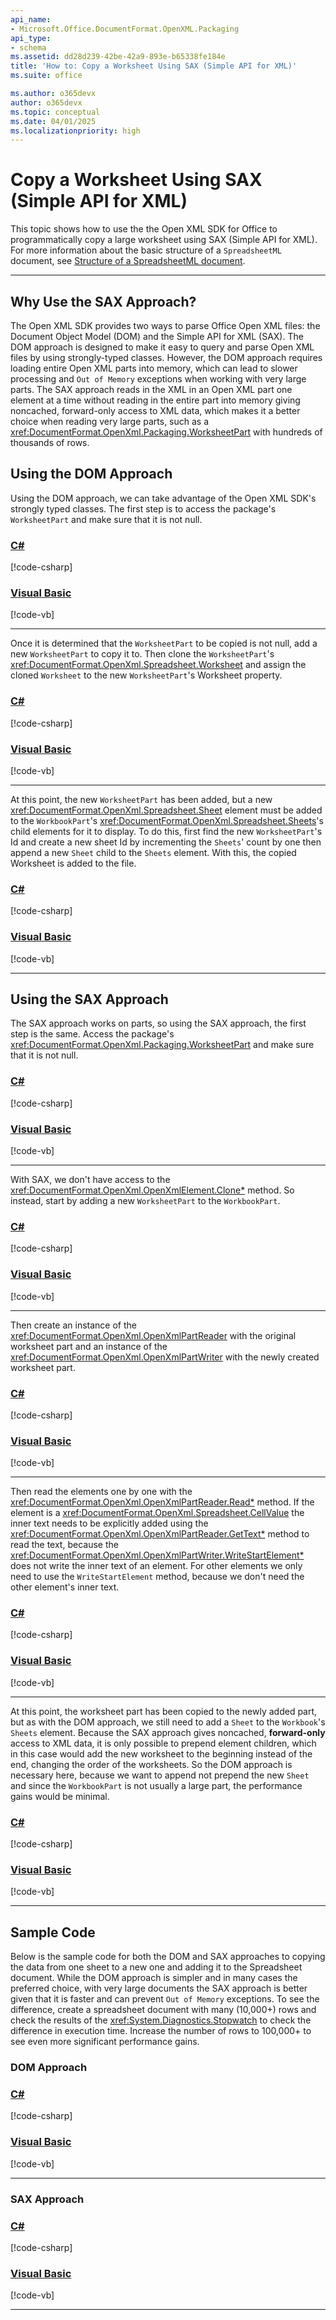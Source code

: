 ```yaml
---
api_name:
- Microsoft.Office.DocumentFormat.OpenXML.Packaging
api_type:
- schema
ms.assetid: dd28d239-42be-42a9-893e-b65338fe184e
title: 'How to: Copy a Worksheet Using SAX (Simple API for XML)'
ms.suite: office

ms.author: o365devx
author: o365devx
ms.topic: conceptual
ms.date: 04/01/2025
ms.localizationpriority: high
---
```

# Copy a Worksheet Using SAX (Simple API for XML)

This topic shows how to use the the Open XML SDK for Office to programmatically copy a large worksheet
using SAX (Simple API for XML). For more information about the basic structure of a `SpreadsheetML`
document, see [Structure of a SpreadsheetML document](structure-of-a-spreadsheetml-document.md).

------------------------------------
## Why Use the SAX Approach?

The Open XML SDK provides two ways to parse Office Open XML files: the Document Object Model (DOM) and
the Simple API for XML (SAX). The DOM approach is designed to make it easy to query and parse Open XML
files by using strongly-typed classes. However, the DOM approach requires loading entire Open XML parts into
memory, which can lead to slower processing and `Out of Memory` exceptions when working with very large parts.
The SAX approach reads in the XML in an Open XML part one element at a time without reading in the entire part
into memory giving noncached, forward-only access to XML data, which makes it a better choice when reading
very large parts, such as a <xref:DocumentFormat.OpenXml.Packaging.WorksheetPart> with hundreds of thousands of rows.

## Using the DOM Approach

Using the DOM approach, we can take advantage of the Open XML SDK's strongly typed classes. The first step
is to access the package's `WorksheetPart` and make sure that it is not null.

### [C#](#tab/cs-1)
[!code-csharp[](../../samples/spreadsheet/copy_worksheet_with_sax/cs/Program.cs#snippet1)]

### [Visual Basic](#tab/vb-1)
[!code-vb[](../../samples/spreadsheet/copy_worksheet_with_sax/vb/Program.vb#snippet1)]
***

Once it is determined that the `WorksheetPart` to be copied is not null, add a new `WorksheetPart` to copy it to.
Then clone the `WorksheetPart`'s <xref:DocumentFormat.OpenXml.Spreadsheet.Worksheet> and assign the cloned
`Worksheet` to the new `WorksheetPart`'s Worksheet property.

### [C#](#tab/cs-2)
[!code-csharp[](../../samples/spreadsheet/copy_worksheet_with_sax/cs/Program.cs#snippet2)]

### [Visual Basic](#tab/vb-2)
[!code-vb[](../../samples/spreadsheet/copy_worksheet_with_sax/vb/Program.vb#snippet2)]
***

At this point, the new `WorksheetPart` has been added, but a new <xref:DocumentFormat.OpenXml.Spreadsheet.Sheet>
element must be added to the  `WorkbookPart`'s <xref:DocumentFormat.OpenXml.Spreadsheet.Sheets>'s
child elements for it to display. To do this, first find the new `WorksheetPart`'s Id and
create a new sheet Id by incrementing the `Sheets`' count by one then append a new `Sheet`
child to the `Sheets` element. With this, the copied Worksheet is added to the file.

### [C#](#tab/cs-3)
[!code-csharp[](../../samples/spreadsheet/copy_worksheet_with_sax/cs/Program.cs#snippet3)]

### [Visual Basic](#tab/vb-3)
[!code-vb[](../../samples/spreadsheet/copy_worksheet_with_sax/vb/Program.vb#snippet3)]
***

## Using the SAX Approach

The SAX approach works on parts, so using the SAX approach, the first step is the same.
Access the package's <xref:DocumentFormat.OpenXml.Packaging.WorksheetPart> and make sure
that it is not null.

### [C#](#tab/cs-4)
[!code-csharp[](../../samples/spreadsheet/copy_worksheet_with_sax/cs/Program.cs#snippet4)]

### [Visual Basic](#tab/vb-4)
[!code-vb[](../../samples/spreadsheet/copy_worksheet_with_sax/vb/Program.vb#snippet4)]
***

With SAX, we don't have access to the <xref:DocumentFormat.OpenXml.OpenXmlElement.Clone*>
method. So instead, start by adding a new `WorksheetPart` to the `WorkbookPart`.

### [C#](#tab/cs-5)
[!code-csharp[](../../samples/spreadsheet/copy_worksheet_with_sax/cs/Program.cs#snippet5)]

### [Visual Basic](#tab/vb-5)
[!code-vb[](../../samples/spreadsheet/copy_worksheet_with_sax/vb/Program.vb#snippet5)]
***

Then create an instance of the <xref:DocumentFormat.OpenXml.OpenXmlPartReader> with the
original worksheet part and an instance of the <xref:DocumentFormat.OpenXml.OpenXmlPartWriter>
with the newly created worksheet part.

### [C#](#tab/cs-6)
[!code-csharp[](../../samples/spreadsheet/copy_worksheet_with_sax/cs/Program.cs#snippet6)]

### [Visual Basic](#tab/vb-6)
[!code-vb[](../../samples/spreadsheet/copy_worksheet_with_sax/vb/Program.vb#snippet6)]
***

Then read the elements one by one with the <xref:DocumentFormat.OpenXml.OpenXmlPartReader.Read*>
method. If the element is a <xref:DocumentFormat.OpenXml.Spreadsheet.CellValue> the inner text
needs to be explicitly added using the <xref:DocumentFormat.OpenXml.OpenXmlPartReader.GetText*>
method to read the text, because the <xref:DocumentFormat.OpenXml.OpenXmlPartWriter.WriteStartElement*>
does not write the inner text of an element. For other elements we only need to use the `WriteStartElement`
method, because we don't need the other element's inner text.

### [C#](#tab/cs-7)
[!code-csharp[](../../samples/spreadsheet/copy_worksheet_with_sax/cs/Program.cs#snippet7)]

### [Visual Basic](#tab/vb-7)
[!code-vb[](../../samples/spreadsheet/copy_worksheet_with_sax/vb/Program.vb#snippet7)]
***

At this point, the worksheet part has been copied to the newly added part, but as with the DOM
approach, we still need to add a `Sheet` to the `Workbook`'s `Sheets` element. Because
the SAX approach gives noncached, **forward-only** access to XML data, it is only possible to
prepend element children, which in this case would add the new worksheet to the beginning instead
of the end, changing the order of the worksheets. So the DOM approach is
necessary here, because we want to append not prepend the new `Sheet` and since the `WorkbookPart` is
not usually a large part, the performance gains would be minimal.

### [C#](#tab/cs-8)
[!code-csharp[](../../samples/spreadsheet/copy_worksheet_with_sax/cs/Program.cs#snippet8)]

### [Visual Basic](#tab/vb-8)
[!code-vb[](../../samples/spreadsheet/copy_worksheet_with_sax/vb/Program.vb#snippet8)]
***

## Sample Code

Below is the sample code for both the DOM and SAX approaches to copying the data from one sheet
to a new one and adding it to the Spreadsheet document. While the DOM approach is simpler
and in many cases the preferred choice, with very large documents the SAX approach is better
given that it is faster and can prevent `Out of Memory` exceptions. To see the difference,
create a spreadsheet document with many (10,000+) rows and check the results of the
<xref:System.Diagnostics.Stopwatch> to check the difference in execution time. Increase the
number of rows to 100,000+ to see even more significant performance gains.

### DOM Approach

### [C#](#tab/cs-0)
[!code-csharp[](../../samples/spreadsheet/copy_worksheet_with_sax/cs/Program.cs#snippet0)]

### [Visual Basic](#tab/vb-0)
[!code-vb[](../../samples/spreadsheet/copy_worksheet_with_sax/vb/Program.vb#snippet0)]
***

### SAX Approach

### [C#](#tab/cs-99)
[!code-csharp[](../../samples/spreadsheet/copy_worksheet_with_sax/cs/Program.cs#snippet99)]

### [Visual Basic](#tab/vb-99)
[!code-vb[](../../samples/spreadsheet/copy_worksheet_with_sax/vb/Program.vb#snippet99)]
***